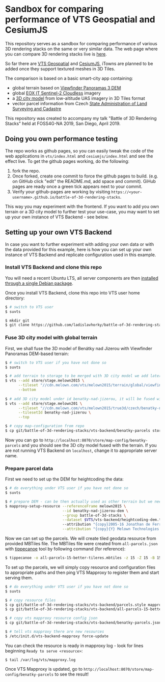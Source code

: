 # Sandbox for comparing performance of VTS Geospatial and CesiumJS

This repository serves as a sandbox for comparing performance of various 3D rendering stacks on the same or very similar data. The web page where you can compare 3D rendering stacks live is [here](https://ladislavhorky.github.io/battle-of-3d-rendering-stacks/).

So far there are [VTS Geospatial](https://www.melown.com/products/vts-geospatial/) and [CesiumJS](https://cesiumjs.org/), iTowns are planned to be added once they support textured meshes in 3D Tiles.

The comparison is based on a basic smart-city app containing:

* global terrain based on [Viewfinder Panoramas 3 DEM](http://viewfinderpanoramas.org/dem3.html)
* global [EOX IT Sentinel-2 Cloudless](https://s2maps.eu/) imagery
* a [3D city model](https://www.melown.com/products/vadstena/) from low-altitude UAS imagery in 3D Tiles format
* vector parcel information from Czech [State Administration of Land Surveying and Cadastre](https://www.cuzk.cz/en)

This repository was created to accompany my talk "Battle of 3D Rendering Stacks" held at FOSS4G-NA 2019, San Diego, April 2019.

## Doing you own performance testing

The repo works as github pages, so you can easily tweak the code of the web applications in `vts/index.html` and `cesiumjs/index.html` and see the effect live. To get the github pages working, do the following:

1. fork the repo.
2. Once forked, create one commit to force the github pages to build. (e.g. on GitHub click "edit" the README.md, add space and commit). GiHub pages are ready once a green tick appears next to your commit.
3. Verify your github-pages are working by visiting `https://<your-username>.github.io/battle-of-3d-rendering-stacks`.

This way you may experiment with the frontend. If you want to add you own terrain or a 3D city model to further test your use-case, you may want to set up your own instance of VTS Backend - see below.

## Setting up your own VTS Backend

In case you want to further experiment with adding your own data or with the data provided for this example, here is how you can set up your own instance of VTS Backend and replicate configuration used in this example.

### Install VTS Backend and clone this repo

You will need a recent Ubuntu LTS, all server components are then [installed through a single Debian package](http://vtsdocs.melown.com/en/latest/tutorials/vtsbackend.html#setting-vts-backend).

Once you install VTS Backend, clone this repo into VTS user home directory: 

```bash
$ # switch to VTS user
$ suvts

$ mkdir git
$ git clone https://github.com/ladislavhorky/battle-of-3d-rendering-stacks.git

```

### Fuse 3D city model with global terrain

First, we shall fuse the 3D model of Benátky nad Jizerou with Viewfinder Panoramas DEM-based terrain:

```bash
$ # switch to VTS user if you have not done so
$ suvts

$ # add terrain to storage to be merged with 3D city model we add later
$ vts --add store/stage.melown2015 \
      --tileset "//cdn.melown.com/vts/melown2015/terrain/global/viewfinder3/" \
      --bottom
      
$ # add 3D city model under id benatky-nad-jizerou, it will be fused with the terrain
$ vts --add store/stage.melown201 \
      --tileset "//cdn.melown.com/vts/melown2015/true3d/czech/benatky-nad-jizerou@2/" \
      --tilesetId benatky-nad-jizerou \
      --top

$ # copy map-configuration from repo
$ cp git/battle-of-3d-rendering-stacks/vts-backend/benatky-parcels store/map-config/
```

Now you can go to `http://localhost:8070/store/map-config/benatky-parcels` and you should see the 3D city model fused with the terrain. If you are not running VTS Backend on `localhost`, change it to appropriate server name.
  
### Prepare parcel data

First we need to set up the DEM for heightcoding the data:
```bash
$ # do everything under VTS user if you have not done so
$ suvts

$ # prepare DEM - can be then actually used as other terrain but we need it only for heightcoding
$ mapproxy-setup-resource --referenceFrame melown2015 \
                          --id benatky-nad-jizerou-dem \
                          --group battle-of-3d-stacks \
                          --dataset $VTS/vts-backend/heightcoding-dem.tif
                          --attribution "{copy}2005-16 Jonathan de Ferranti" \
                          --attribution "{copy}{Y} Melown Technologies SE"

```
Now we can set up the parcels. We will create tiled geodata resource from provided MBTiles file. The MBTiles file were created from `all-parcels.json` with [tippecanoe](https://github.com/mapbox/tippecanoe) tool by following command (for reference):

```bash
$ tippecanoe -o all-parcels-15-better-tileres.mbtiles -z 15 -Z 15 -B 15 -d 16 -D 16 -ps all-parcels.json
```
To set up the parcels, we will simply copy resource and configuration files to appropriate paths and then ping VTS Mapproxy to register them and start serving them.

```bash
$ # do everything under VTS user if you have not done so
$ suvts

$ # copy resource files
$ cp git/battle-of-3d-rendering-stacks/vts-backend/parcels.style mapproxy/datasets/battle-of-3d-stacks/
$ cp git/battle-of-3d-rendering-stacks/vts-backend/all-parcels-15-better-tileres.mbtiles mapproxy/datasets/battle-of-3d-stacks/

$ # copy vts mapproxy resource config json
$ cp git/battle-of-3d-rendering-stacks/vts-backend/benatky-parcels.json /etc/vts/mapproxy/examples.d/

$ # tell vts mapproxy there are new resources
$ /etc/init.d/vts-backend-mapproxy force-update
```

You can check the resource is ready in mapproxy log - look for lines beginning `Ready to serve <resource>`:
```
$ tail /var/log/vts/mapproxy.log
```
Once VTS Mapproxy is updated, go to `http://localhost:8070/store/map-config/benatky-parcels` to see the result!
